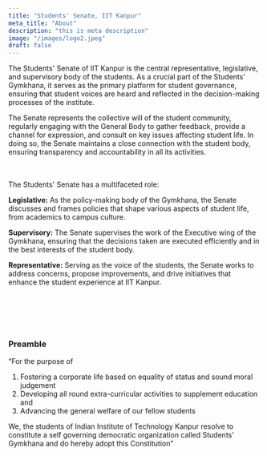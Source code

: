 ```yaml
---
title: "Students' Senate, IIT Kanpur"
meta_title: "About"
description: "this is meta description"
image: "/images/logo2.jpeg"
draft: false
---
```


The Students' Senate of IIT Kanpur is the central representative, legislative, and supervisory body of the students. As a crucial part of the Students' Gymkhana, it serves as the primary platform for student governance, ensuring that student voices are heard and reflected in the decision-making processes of the institute.


The Senate represents the collective will of the student community, regularly engaging with the General Body to gather feedback, provide a channel for expression, and consult on key issues affecting student life. In doing so, the Senate maintains a close connection with the student body, ensuring transparency and accountability in all its activities.

<br> </br>
The Students' Senate has a multifaceted role:

**Legislative:** As the policy-making body of the Gymkhana, the Senate discusses and frames policies that shape various aspects of student life, from academics to campus culture. 

**Supervisory:** The Senate supervises the work of the Executive wing of the Gymkhana, ensuring that the decisions taken are executed efficiently and in the best interests of the student body.

**Representative:** Serving as the voice of the students, the Senate works to address concerns, propose improvements, and drive initiatives that enhance the student experience at IIT Kanpur.


<br> </br>
<br> </br>

### **Preamble**

“For the purpose of
1. Fostering a corporate life based on equality of status and sound moral judgement
2. Developing all round extra-curricular activities to supplement education and
3. Advancing the general welfare of our fellow students

We, the students of Indian Institute of Technology Kanpur resolve to constitute a self governing democratic organization called Students’ Gymkhana and do hereby adopt this Constitution”